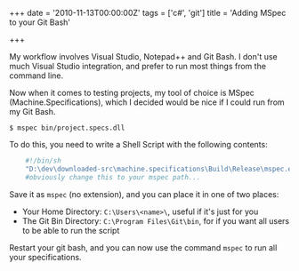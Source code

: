 +++
date = '2010-11-13T00:00:00Z'
tags = ['c#', 'git']
title = 'Adding MSpec to your Git Bash'

+++

My workflow involves Visual Studio, Notepad++ and Git Bash.  I don't use much Visual Studio integration, and prefer to run most things from the command line.

Now when it comes to testing projects, my tool of choice is MSpec (Machine.Specifications), which I decided would be nice if I could run from my Git Bash.

    $ mspec bin/project.specs.dll

To do this, you need to write a Shell Script with the following contents:

```bash
    #!/bin/sh
    "D:\dev\downloaded-src\machine.specifications\Build\Release\mspec.exe" "$*"
	#obviously change this to your mspec path...
```

Save it as `mspec` (no extension), and you can place it in one of two places:

* Your Home Directory: `C:\Users\<name>\`, useful if it's just for you
* The Git Bin Directory: `C:\Program Files\Git\bin`, for if you want all users to be able to run the script

Restart your git bash, and you can now use the command `mspec` to run all your specifications.
